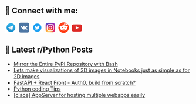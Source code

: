 ## 🔎 Connect with me:
[<img src="https://github.com/bullbesh/bullbesh/blob/main/images/Telegram.png" width="32" height="32" />](https://t.me/bullbesh)
[<img src="https://github.com/bullbesh/bullbesh/blob/main/images/VK.png" width="32" height="32" />](https://vk.com/bullbesh)
[<img src="https://github.com/bullbesh/bullbesh/blob/main/images/Twitter.png" width="32" height="32" />](https://twitter.com/bullbesh1)
[<img src="https://github.com/bullbesh/bullbesh/blob/main/images/Instagram.png" width="32" height="32" />](https://www.instagram.com/bullbesh)
[<img src="https://github.com/bullbesh/bullbesh/blob/main/images/Reddit.png" width="32" height="32" />](https://www.reddit.com/user/bullbesh)
[<img src="https://github.com/bullbesh/bullbesh/blob/main/images/YouTube.png" width="32" height="32" />](https://www.youtube.com/channel/UCtfjRs6uzgq5mfm8S06WTcg)

## 📕 Latest r/Python Posts
<!-- BLOG-POST-LIST:START -->
- [Mirror the Entire PyPI Repository with Bash](https://www.reddit.com/r/Python/comments/1kpgyah/mirror_the_entire_pypi_repository_with_bash/)
- [Lets make visualizations of 3D images in Notebooks just as simple as for 2D images](https://www.reddit.com/r/Python/comments/1kpfnrc/lets_make_visualizations_of_3d_images_in/)
- [FastAPI + React Front - Auth0, build from scratch?](https://www.reddit.com/r/Python/comments/1kpby44/fastapi_react_front_auth0_build_from_scratch/)
- [Python coding Tips](https://www.reddit.com/r/Python/comments/1kp7x5l/python_coding_tips/)
- [[clace] AppServer for hosting multiple webapps easily](https://www.reddit.com/r/Python/comments/1kp7kg9/clace_appserver_for_hosting_multiple_webapps/)
<!-- BLOG-POST-LIST:END -->
